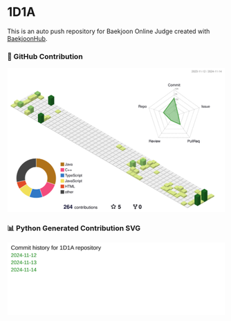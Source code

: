 # 1D1A
This is an auto push repository for Baekjoon Online Judge created with [BaekjoonHub](https://github.com/BaekjoonHub/BaekjoonHub).

### 🐍 GitHub Contribution

![github](./profile-3d-contrib/profile-green-animate.svg)


### 📊 Python Generated Contribution SVG

![GitHub Contribution](./dist/contribution.svg)
